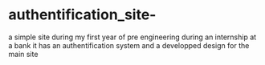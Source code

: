 # authentification_site-
a simple site during my first year of pre engineering  during an internship at a bank it has an authentification system and a developped design for the main site 

